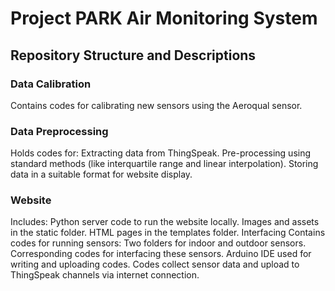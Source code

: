 # Project PARK Air Monitoring System

## Repository Structure and Descriptions

### Data Calibration
Contains codes for calibrating new sensors using the Aeroqual sensor.

### Data Preprocessing
Holds codes for:
Extracting data from ThingSpeak.
Pre-processing using standard methods (like interquartile range and linear interpolation).
Storing data in a suitable format for website display.

### Website
Includes:
Python server code to run the website locally.
Images and assets in the static folder.
HTML pages in the templates folder.
Interfacing
Contains codes for running sensors:
Two folders for indoor and outdoor sensors.
Corresponding codes for interfacing these sensors.
Arduino IDE used for writing and uploading codes.
Codes collect sensor data and upload to ThingSpeak channels via internet connection.
